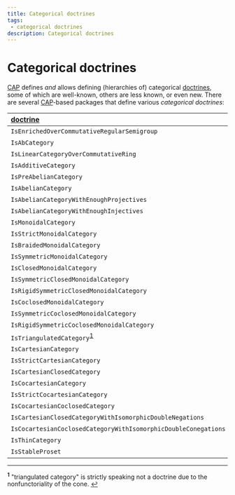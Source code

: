 ```yaml
---
title: Categorical doctrines
tags:
 - categorical doctrines
description: Categorical doctrines
---
```


# Categorical doctrines

[CAP][CAP] defines *and* allows defining (hierarchies of) categorical [doctrines][doctrine], some of which are well-known, others are less known, or even new.
There are several [CAP][CAP]-based packages that define various *categorical doctrines*:

| [doctrine][doctrine] | package        |
|:---------------------|:---------------|
| `IsEnrichedOverCommutativeRegularSemigroup` | [CAP][CAP] |
| `IsAbCategory` | [CAP][CAP] |
| `IsLinearCategoryOverCommutativeRing` | [CAP][CAP] |
| `IsAdditiveCategory` | [CAP][CAP] |
| `IsPreAbelianCategory` | [CAP][CAP] |
| `IsAbelianCategory` | [CAP][CAP] |
| `IsAbelianCategoryWithEnoughProjectives` | [CAP][CAP] |
| `IsAbelianCategoryWithEnoughInjectives` | [CAP][CAP] |
| `IsMonoidalCategory` | [MonoidalCategories][MonoidalCategories] |
| `IsStrictMonoidalCategory` | [MonoidalCategories][MonoidalCategories] |
| `IsBraidedMonoidalCategory` | [MonoidalCategories][MonoidalCategories] |
| `IsSymmetricMonoidalCategory` | [MonoidalCategories][MonoidalCategories] |
| `IsClosedMonoidalCategory` | [MonoidalCategories][MonoidalCategories] |
| `IsSymmetricClosedMonoidalCategory` | [MonoidalCategories][MonoidalCategories] |
| `IsRigidSymmetricClosedMonoidalCategory` | [MonoidalCategories][MonoidalCategories] |
| `IsCoclosedMonoidalCategory` | [MonoidalCategories][MonoidalCategories] |
| `IsSymmetricCoclosedMonoidalCategory` | [MonoidalCategories][MonoidalCategories] |
| `IsRigidSymmetricCoclosedMonoidalCategory` | [MonoidalCategories][MonoidalCategories] |
| `IsTriangulatedCategory`<sup id="a1">[1](#f1)</sup> | [TriangulatedCategories][TriangulatedCategories] |
| `IsCartesianCategory` | [Toposes][Toposes] |
| `IsStrictCartesianCategory` | [Toposes][Toposes] |
| `IsCartesianClosedCategory` | [Toposes][Toposes] |
| `IsCocartesianCategory` | [Toposes][Toposes] |
| `IsStrictCocartesianCategory` | [Toposes][Toposes] |
| `IsCocartesianCoclosedCategory` | [Toposes][Toposes] |
| `IsCartesianClosedCategoryWithIsomorphicDoubleNegations` | [Locales][Locales] |
| `IsCocartesianCoclosedCategoryWithIsomorphicDoubleConegations` | [Locales][Locales] |
| `IsThinCategory` | [Locales][Locales] |
| `IsStableProset` | [Locales][Locales] |

---

<sup><b id="f1">1</b></sup> "triangulated category" is strictly speaking not a doctrine due to the nonfunctoriality of the cone. [↩](#a1)<br>

<!-- BEGIN FOOTER -->

[doctrine]: https://ncatlab.org/nlab/show/doctrine/

[CAP]: https://github.com/homalg-project/CAP_project/tree/master/CAP/

[MonoidalCategories]: https://github.com/homalg-project/CAP_project/tree/master/MonoidalCategories/

[TriangulatedCategories]: https://github.com/homalg-project/HigherHomologicalAlgebra/tree/master/TriangulatedCategories/

[Toposes]: https://github.com/homalg-project/Toposes/

[Locales]: https://github.com/homalg-project/Locales

<!-- END FOOTER -->
